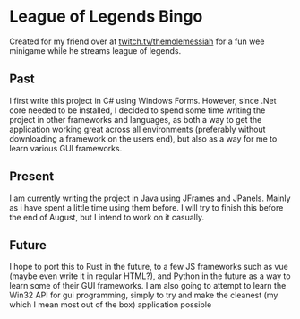 # League of Legends Bingo

Created for my friend over at [twitch.tv/themolemessiah](https://twitch.tv/themolemessiah) for a fun wee minigame while he streams league of legends.

## Past
I first write this project in C# using Windows Forms. However, since .Net core needed to be installed, I decided to spend some time writing the project in other frameworks and languages, as both a way to get the application working great across all environments (preferably without downloading a framework on the users end), but also as a way for me to learn various GUI frameworks.

## Present
I am currently writing the project in Java using JFrames and JPanels. Mainly as i have spent a little time using them before. I will try to finish this before the end of August, but I intend to work on it casually.

## Future
I hope to port this to Rust in the future, to a few JS frameworks such as vue (maybe even write it in regular HTML?), and Python in the future as a way to learn some of their GUI frameworks. I am also going to attempt to learn the Win32 API for gui programming, simply to try and make the cleanest (my which I mean most out of the box) application possible